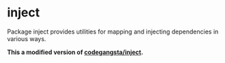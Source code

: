 # inject

Package inject provides utilities for mapping and injecting dependencies in various ways.

**This a modified version of [codegangsta/inject](https://github.com/codegangsta/inject).**
